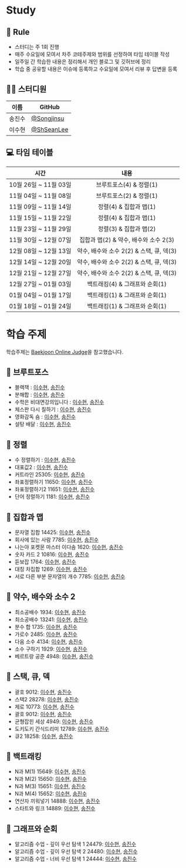 # Study

## 🌳 Rule
- 스터디는 주 1회 진행
- 매주 수요일에 모여서 차주 코테주제와 범위를 선정하여 타임 테이블 작성
- 일주일 간 학습한 내용은 정리해서 개인 블로그 및 깃허브에 정리
- 학습 중 공유할 내용은 이슈에 등록하고 수요일에 모여서 리뷰 후 답변을 등록



## 👨‍💻  스터디원

| 이름   | GitHub                                         |
| ------ | ---------------------------------------------- |
| 송진수 | [@Songjinsu](https://github.com/jinsusong) |
| 이수현 | [@ShSeanLee](https://github.com/ShSeanLee) |


## 💻 타임 테이블

|     시간      |             내용              |
| :-----------: | :---------------------------: |
| 10월 26일 ~ 11월 03일 | 브루트포스(4) & 정렬(1) |
| 11월 04일 ~ 11월 08일 | 브루트포스(2) & 정렬(1) |
| 11월 09일 ~ 11월 14일 | 정렬(4) &  집합과 맵(1) |
| 11월 15일 ~ 11월 22일 | 정렬(4) &  집합과 맵(1) |
| 11월 23일 ~ 11월 29일 | 정렬(3) &  집합과 맵(2) |
| 11월 30일 ~ 12월 07일 | 집합과 맵(2) & 약수, 배수와 소수 2(3)|
| 12월 08일 ~ 12월 13일 | 약수, 배수와 소수 2(2) & 스택, 큐, 덱(3)|
| 12월 14일 ~ 12월 20일 | 약수, 배수와 소수 2(2) & 스택, 큐, 덱(3)|
| 12월 21일 ~ 12월 27일 | 약수, 배수와 소수 2(2) & 스택, 큐, 덱(3)|
| 12월 27일 ~ 01월 03일 | 백트래킹(4) & 그래프와 순회(1)|
| 01월 04일 ~ 01월 17일 | 백트래킹(1) & 그래프와 순회(1)|
| 01월 18일 ~ 01월 24일 | 백트래킹(1) & 그래프와 순회(1)|



# 학습 주제
학습주제는 [Baekjoon Online Judge](https://www.acmicpc.net/)을 참고했습니다.




## 📌 브루트포스


- 블랙잭 : [이수현](), [송진수]()
- 분해합 : [이수현](), [송진수]()
- 수학은 비대면강의입니다 : [이수현](), [송진수]()
- 체스판 다시 칠하기 : [이수현](), [송진수]()
- 영화감독 숌 : [이수현](), [송진수]()
- 설탕 배달 : [이수현](), [송진수]()

## 📌 정렬
- 수 정렬하기 : [이수현](), [송진수]()
- 대표값2 : [이수현](), [송진수]()
- 커트라인 25305: [이수현](https://zrr.kr/roaK), [송진수](https://zrr.kr/BIx5)
- 좌표정렬하기 11650: [이수현](https://zrr.kr/XToc), [송진수]()
- 좌표정렬하기2 11651: [이수현](https://zrr.kr/wegQ), [송진수]()
- 단어 정렬하기 1181: [이수현](https://zrr.kr/9irj), [송진수]()

## 📌 집합과 맵
- 문자열 집합 14425: [이수현](https://zrr.kr/NXRO), [송진수]()
- 회사에 있는 사람 7785: [이수현](https://zrr.kr/ThGy), [송진수]()
- 나는야 포켓몬 마스터 이다솜 1620: [이수현](), [송진수]()
- 숫자 카드 2 10816: [이수현](), [송진수]()
- 듣보잡 1764: [이수현](), [송진수]()
- 대칭 차집합 1269: [이수현](), [송진수]()
- 서로 다른 부분 문자열의 개수 7785: [이수현](), [송진수]()


## 📌 약수, 배수와 소수 2
- 최소공배수 1934: [이수현](), [송진수]()
- 최소공배수 13241: [이수현](), [송진수]()
- 분수 합 1735: [이수현](), [송진수]()
- 가로수 2485: [이수현](), [송진수]()
- 다음 소수 4134: [이수현](), [송진수]()
- 소수 구하기 1929: [이수현](), [송진수]()
- 베르트랑 공준 4948: [이수현](), [송진수]()


## 📌 스택, 큐, 덱
- 괄호 9012: [이수현](), [송진수]()
- 스택2 28278: [이수현](), [송진수]()
- 제로 10773: [이수현](), [송진수]()
- 괄호 9012: [이수현](), [송진수]()
- 균형잡힌 세상 4949: [이수현](), [송진수]()
- 도키도키 간식드리미 12789: [이수현](), [송진수]()
- 큐2 18258: [이수현](), [송진수]()

## 📌 백트래킹
- N과 M(1) 15649: [이수현](https://zrr.kr/t4F9), [송진수]()
- N과 M(2) 15650: [이수현](https://zrr.kr/Ft0Q), [송진수]()
- N과 M(3) 15651: [이수현](https://zrr.kr/LWH3), [송진수]()
- N과 M(4) 15652: [이수현](https://zrr.kr/4Yqu), [송진수]()
- 연산자 끼워넣기 14888: [이수현](https://zrr.kr/cIUp), [송진수]()
- 스타트와 링크 14889: [이수현](https://zrr.kr/jG6G), [송진수]()

## 📌 그래프와 순회
- 알고리즘 수업 - 깊이 우선 탐색 1 24479: [이수현](https://zrr.kr/4zzw), [송진수]()
- 알고리즘 수업 - 깊이 우선 탐색 2 24480: [이수현](https://zrr.kr/0uq9), [송진수]()
- 알고리즘 수업 - 너비 우선 탐색 1 24444: [이수현](https://zrr.kr/ufSe), [송진수]()
